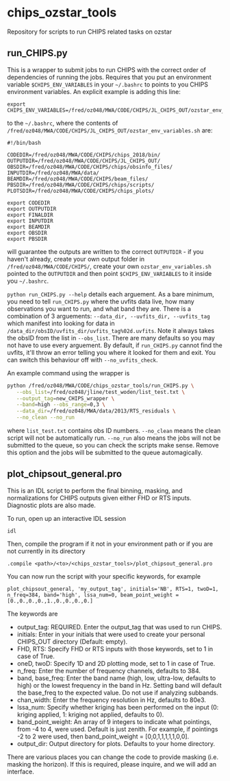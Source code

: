 # chips_ozstar_tools
Repository for scripts to run CHIPS related tasks on ozstar

## run_CHIPS.py
This is a wrapper to submit jobs to run CHIPS with the correct order of dependencies of running the jobs. Requires that you put an environment variable `$CHIPS_ENV_VARIABLES` in your `~/.bashrc` to points to you CHIPS environment variables. An explicit example is adding this line:

```
export CHIPS_ENV_VARIABLES=/fred/oz048/MWA/CODE/CHIPS/JL_CHIPS_OUT/ozstar_env_variables.sh
```
to the `~/.bashrc`, where the contents of `/fred/oz048/MWA/CODE/CHIPS/JL_CHIPS_OUT/ozstar_env_variables.sh` are:

```
#!/bin/bash

CODEDIR=/fred/oz048/MWA/CODE/CHIPS/chips_2018/bin/
OUTPUTDIR=/fred/oz048/MWA/CODE/CHIPS/JL_CHIPS_OUT/
OBSDIR=/fred/oz048/MWA/CODE/CHIPS/chips/obsinfo_files/
INPUTDIR=/fred/oz048/MWA/data/
BEAMDIR=/fred/oz048/MWA/CODE/CHIPS/beam_files/
PBSDIR=/fred/oz048/MWA/CODE/CHIPS/chips/scripts/
PLOTSDIR=/fred/oz048/MWA/CODE/CHIPS/chips_plots/

export CODEDIR
export OUTPUTDIR
export FINALDIR
export INPUTDIR
export BEAMDIR
export OBSDIR
export PBSDIR
```
will guarantee the outputs are written to the correct `OUTPUTDIR` - if you haven't already, create your own output folder in `/fred/oz048/MWA/CODE/CHIPS/`, create your own `ozstar_env_variables.sh` pointed to the `OUTPUTDIR` and then point `$CHIPS_ENV_VARIABLES` to it inside you `~/.bashrc`.

`python run_CHIPS.py --help` details each arguement. As a bare minimum, you need to tell `run_CHIPS.py` where the uvfits data live, how many observations you want to run, and what band they are. There is a combination of 3 arguements: `--data_dir, --uvfits_dir, --uvfits_tag` which manifest into looking for data in `/data_dir/obsID/uvfits_dir/uvfits_tag%02d.uvfits`.  Note it always takes the obsID from the list in `--obs_list`. There are many defaults so you may not have to use every arguement. By default, if `run_CHIPS.py` cannot find the uvfits, it'll throw an error telling you where it looked for them and exit. You can switch this behaviour off with `--no_uvfits_check`.

An example command using the wrapper is

```sh
python /fred/oz048/MWA/CODE/chips_ozstar_tools/run_CHIPS.py \
   --obs_list=/fred/oz048/jline/test_woden/list_test.txt \
   --output_tag=new_CHIPS_wrapper \
   --band=high --obs_range=0,3 \
   --data_dir=/fred/oz048/MWA/data/2013/RTS_residuals \
   --no_clean --no_run
```
where `list_test.txt` contains obs ID numbers. `--no_clean` means the clean script will not be automatically run. `--no_run` also means the jobs will not be submitted to the queue, so you can check the scripts make sense. Remove this option and the jobs will be submitted to the queue automagically.



## plot_chipsout_general.pro  

This is an IDL script to perform the final binning, masking, and normalizations for CHIPS outputs given either FHD or RTS inputs. Diagnostic plots are also made.

To run, open up an interactive IDL session   
```
idl
```

Then, compile the program if it not in your environment path or if you are not currently in its directory  
```
.compile <path>/<to>/<chips_ozstar_tools>/plot_chipsout_general.pro
```

You can now run the script with your specific keywords, for example   
```
plot_chipsout_general, 'my_output_tag', initials='NB', RTS=1, twoD=1, n_freq=384, band='high', lssa_num=0, beam_point_weight = [0.,0.,0.,0.,1.,0.,0.,0.,0.]
```

The keywords are 
* output_tag: REQUIRED. Enter the output_tag that was used to run CHIPS.   
* initials: Enter in your initials that were used to create your personal CHIPS_OUT directory (Default: empty).   
* FHD, RTS: Specify FHD or RTS inputs with those keywords, set to 1 in case of True.   
* oneD, twoD: Specify 1D and 2D plotting mode, set to 1 in case of True.   
* n_freq: Enter the number of frequency channels, defaults to 384.   
* band, base_freq: Enter the band name (high, low, ultra-low, defaults to high) or the lowest frequency in the band in Hz. Setting band will default the base_freq to the expected value. Do not use if analyzing subbands.   
* chan_width: Enter the frequency resolution in Hz, defaults to 80e3.   
* lssa_num: Specify whether kriging has been performed on the input (0: kriging applied, 1: kriging not applied, defaults to 0).   
* band_point_weight: An array of 9 integers to indicate what pointings, from -4 to 4, were used. Default is just zenith. For example, if pointings -2 to 2 were used, then band_point_weight = [0,0,1,1,1,1,1,0,0].   
* output_dir: Output directory for plots. Defaults to your home directory.

There are various places you can change the code to provide masking (i.e. masking the horizon). If this is required, please inquire, and we will add an interface.
